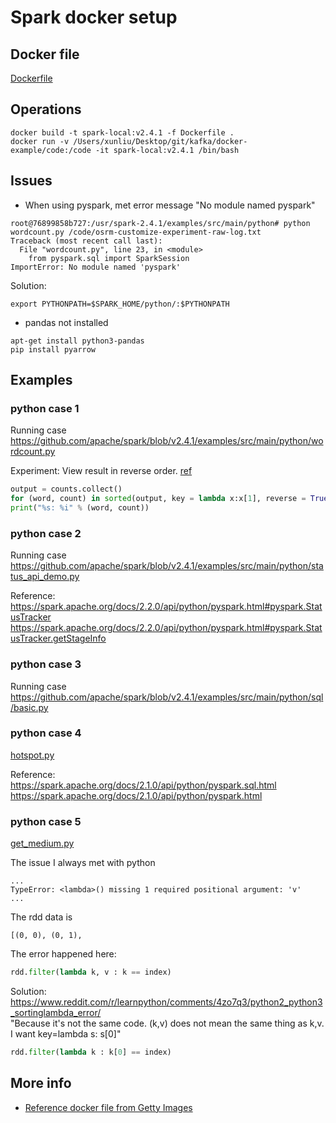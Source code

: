 # Spark docker setup

## Docker file
[Dockerfile](./Dockerfile)

## Operations
```
docker build -t spark-local:v2.4.1 -f Dockerfile .
docker run -v /Users/xunliu/Desktop/git/kafka/docker-example/code:/code -it spark-local:v2.4.1 /bin/bash
```

## Issues
- When using pyspark, met error message "No module named pyspark"
```
root@76899858b727:/usr/spark-2.4.1/examples/src/main/python# python wordcount.py /code/osrm-customize-experiment-raw-log.txt
Traceback (most recent call last):
  File "wordcount.py", line 23, in <module>
    from pyspark.sql import SparkSession
ImportError: No module named 'pyspark'
```
Solution: 
```
export PYTHONPATH=$SPARK_HOME/python/:$PYTHONPATH
```

- pandas not installed
```
apt-get install python3-pandas
pip install pyarrow
```

## Examples

### python case 1
Running case  
https://github.com/apache/spark/blob/v2.4.1/examples/src/main/python/wordcount.py  

Experiment:
View result in reverse order.   [ref](https://stackoverflow.com/a/8459243)
```python
output = counts.collect()
for (word, count) in sorted(output, key = lambda x:x[1], reverse = True):
print("%s: %i" % (word, count))
```

### python case 2

Running case   
https://github.com/apache/spark/blob/v2.4.1/examples/src/main/python/status_api_demo.py

Reference:   
https://spark.apache.org/docs/2.2.0/api/python/pyspark.html#pyspark.StatusTracker  
https://spark.apache.org/docs/2.2.0/api/python/pyspark.html#pyspark.StatusTracker.getStageInfo  


### python case 3
Running case   
https://github.com/apache/spark/blob/v2.4.1/examples/src/main/python/sql/basic.py


### python case 4

[hotspot.py](./hotspot.py)

Reference:  
https://spark.apache.org/docs/2.1.0/api/python/pyspark.sql.html  
https://spark.apache.org/docs/2.1.0/api/python/pyspark.html  

### python case 5

[get_medium.py](./get_medium.py)


The issue I always met with python
```
...
TypeError: <lambda>() missing 1 required positional argument: 'v'
...
```
The rdd data is
```
[(0, 0), (0, 1),
```
The error happened here:  

```python
rdd.filter(lambda k, v : k == index)
```

Solution: https://www.reddit.com/r/learnpython/comments/4zo7q3/python2_python3_sortinglambda_error/  
"Because it's not the same code. (k,v) does not mean the same thing as k,v. I want key=lambda s: s[0]"  

```python
rdd.filter(lambda k : k[0] == index)
```




## More info
- [Reference docker file from Getty Images](https://github.com/gettyimages/docker-spark)



